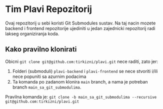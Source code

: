 # Tim Plavi Repozitorij

Ovaj repozitorij u sebi koristi Git Submodules sustav. Na taj nacin mozete backend i frontend repozitorije ujediniti u jedan zajednicki repozitorij radi lakseg organiziranja koda.

## Kako pravilno klonirati

Obicni `git clone git@github.com:tirkizni/plavi.git` nece raditi, zato jer:

1. Folderi (submoduli) `plavi-backend` i `plavi-frontend` se nece stvoriti i/ili nece popuniti sa azurnim podacima
2. Ta komanda po zadanom klonira `main` branch, a nama je potreban branch `main_sa_git_submodulima`.

Pravilna komanda je: `git clone -b main_sa_git_submodulima --recursive git@github.com:tirkizni/plavi.git`
